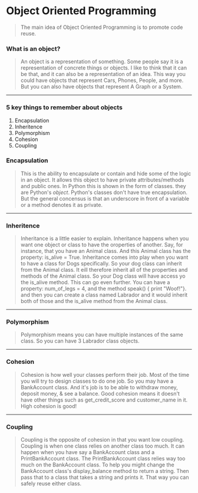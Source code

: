 # Object Oriented Programming

> The main idea of Object Oriented Programming is to promote code reuse.

### What is an object?

> An object is a representation of something. Some people say it is a representation of concrete things or objects. I like to think that it can be that, and it can also be a representation of an idea. This way you could have objects that represent Cars, Phones, People, and more. But you can also have objects that represent A Graph or a System.

- - -

### 5 key things to remember about objects

1. Encapsulation
2. Inheritence
3. Polymorphism
4. Cohesion
5. Coupling

### Encapsulation

> This is the ability to encapsulate or contain and hide some of the logic in an object. It allows this object to have private attributes/methods and public ones. In Python this is shown in the form of classes. they are Python's *object*.  Python's classes don't have true encapsulation. But the general concensus is that an underscore in front of a variable or a method denotes it as private.

- - -

### Inheritence

> Inheritance is a little easier to explain. Inheritance happens when you want one object or class to have the oroperties of another.
> Say, for instance, that you have an Animal class. And this Animal class has the property: is_alive = True.
> Inheritance comes into play when you want to have a class for Dogs specifically. So your dog class can inherit from the Animal class. It eill therefore inherit all of the properties and methods of the Animal class. So your Dog class will have access yo the is_alive method. This can go even further. You can have a property: num_of_legs = 4, and the method speak() { print "Woof!"}. and then you can create a class named Labrador and it would inherit both of those and the is_alive method from the Animal class.

- - -

### Polymorphism

> Polymorphism means you can have multiple instances of the same class. So you can have 3 Labrador class objects.

- - -

### Cohesion

> Cohesion is how well your classes perform their job. Most of the time you will try to design classes to do one job. So you may have a BankAccount class. And it's job is to be able to withdraw money, deposit money, & see a balance. Good cohesion means it doesn't have other things such as get_credit_score and customer_name in it. High cohesion is good!

- - -

### Coupling

> Coupling is the opposite of cohesion in that you want low coupling. Coupling is when one class relies on another class too much. It can happen when you have say a BankAccount class and a PrintBankAccount class. The PrintBankAccount class relies way too much on the BankAccount class. To help you might change the BankAccount class's display_balance method to return a string. Then pass that to a class that takes a string and prints it. That way you can safely reuse either class.